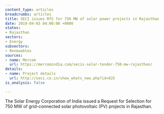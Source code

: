 ```yaml
---
content_type: articles
breadcrumbs: articles
title: SECI issues RfS for 750 MW of solar power projects in Rajasthan
date: 2019-04-03 04:00:00 +0000
states:
- Rajasthan
sectors:
- Energy
subsectors:
- Renewables
sources:
- name: Mercom
  url: https://mercomindia.com/secis-solar-tender-750-mw-rajasthan/
details:
- name: Project details
  url: http://seci.co.in/show_whats_new.php?id=825
is_analysis: false

---
```

The Solar Energy Corporation of India issued a Request for Selection for 750 MW of grid-connected solar photovoltaic (PV) projects in Rajasthan.